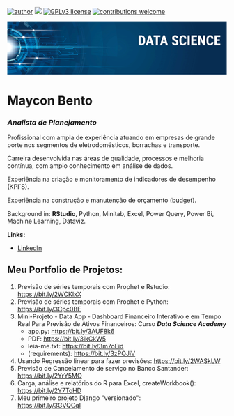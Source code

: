 [![author](https://img.shields.io/badge/author-mayconbento-red.svg)](https://www.linkedin.com/in/mayconbento/) [![](https://img.shields.io/badge/python-3.8+-blue.svg)](https://www.python.org/downloads/release/python-365/) [![GPLv3 license](https://img.shields.io/badge/License-GPLv3-blue.svg)](http://perso.crans.org/besson/LICENSE.html) [![contributions welcome](https://img.shields.io/badge/contributions-welcome-brightgreen.svg?style=flat)](https://github.com/bento/data_science/issues)

<p align="center">
  <img src="banner.png" >
</p>

# Maycon Bento
### *Analista de Planejamento*

Profissional com ampla de experiência atuando em empresas de grande porte nos segmentos de eletrodomésticos, borrachas e transporte.

Carreira desenvolvida nas áreas de qualidade, processos e melhoria contínua, com amplo conhecimento em análise de dados.

Experiência na criação e monitoramento de indicadores de desempenho (KPI´S).

Experiência na construção e manutenção de orçamento (budget).

Background in: __RStudio__, Python, Minitab, Excel, Power Query, Power Bi, Machine Learning, Dataviz.

**Links:**
* [LinkedIn](https://www.linkedin.com/in/mayconbento/)

## **Meu Portfolio de Projetos:**

1. Previsão de séries temporais com Prophet e Rstudio:   
https://bit.ly/2WCKlxX
1. Previsão de séries temporais com Prophet e Python:   https://bit.ly/3Cpc0BE
1. Mini-Projeto - Data App - Dashboard Financeiro Interativo e em Tempo Real Para Previsão de Ativos Financeiros:    Curso ***Data Science Academy***
   * app.py: https://bit.ly/3AUF8k6
   * PDF: https://bit.ly/3ikCkW5 
   * leia-me.txt: https://bit.ly/3m7oEid 
   * (requirements): https://bit.ly/3zPQJiV
3. Usando Regressão linear para fazer previsões: 
https://bit.ly/2WASkLW
4. Previsão de Cancelamento de serviço no Banco Santander:          
https://bit.ly/2YrY5MO
5. Carga, análise e relatórios do R para Excel, createWorkbook():
https://bit.ly/2Y7ToHD
6. Meu primeiro projeto Django "versionado":     
https://bit.ly/3GVQCqI
